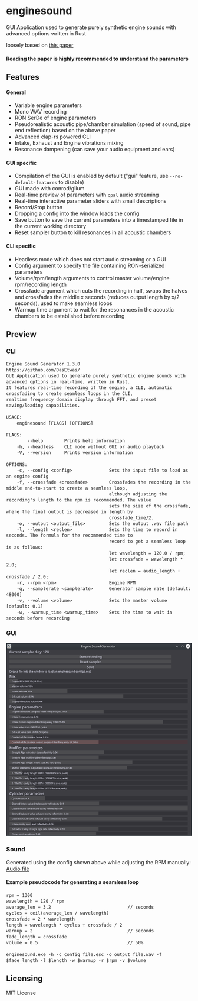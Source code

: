 # enginesound

GUI Application used to generate purely synthetic engine sounds with advanced options written in Rust

loosely based on [this paper](https://www.researchgate.net/publication/280086598_Physically_informed_car_engine_sound_synthesis_for_virtual_and_augmented_environments "Physically informed_car engine sound synthesis for virtual and augmented environments")

#### Reading the paper is highly recommended to understand the parameters

## Features

#### General ####
* Variable engine parameters
* Mono WAV recording
* RON SerDe of engine parameters
* Pseudorealistic acoustic pipe/chamber simulation (speed of sound, pipe end reflection) based on the above paper
* Advanced clap-rs powered CLI
* Intake, Exhaust and Engine vibrations mixing
* Resonance dampening (can save your audio equipment and ears)

#### GUI specific
* Compilation of the GUI is enabled by default ("gui" feature, use `--no-default-features` to disable)
* GUI made with conrod/glium
* Real-time preview of parameters with `cpal` audio streaming
* Real-time interactive parameter sliders with small descriptions
* Record/Stop button
* Dropping a config into the window loads the config
* Save button to save the current parameters into a timestamped file in the current working directory
* Reset sampler button to kill resonances in all acoustic chambers

#### CLI specific
* Headless mode which does not start audio streaming or a GUI
* Config argument to specify the file containing RON-serialized parameters
* Volume/rpm/length arguments to control master volume/engine rpm/recording length
* Crossfade argument which cuts the recording in half, swaps the halves and crossfades the middle x seconds (reduces output length by x/2 seconds), used to make seamless loops
* Warmup time argument to wait for the resonances in the acoustic chambers to be established before recording

## Preview
### CLI
```
Engine Sound Generator 1.3.0
https://github.com/DasEtwas/
GUI Application used to generate purely synthetic engine sounds with advanced options in real-time, written in Rust.
It features real-time recording of the engine, a CLI, automatic crossfading to create seamless loops in the CLI,
realtime frequency domain display through FFT, and preset saving/loading capabilities.

USAGE:
    enginesound [FLAGS] [OPTIONS]

FLAGS:
        --help        Prints help information
    -h, --headless    CLI mode without GUI or audio playback
    -V, --version     Prints version information

OPTIONS:
    -c, --config <config>              Sets the input file to load as an engine config
    -f, --crossfade <crossfade>        Crossfades the recording in the middle end-to-start to create a seamless loop,
                                       although adjusting the recording's length to the rpm is recommended. The value
                                       sets the size of the crossfade, where the final output is decreased in length by
                                       crossfade_time/2.
    -o, --output <output_file>         Sets the output .wav file path
    -l, --length <reclen>              Sets the time to record in seconds. The formula for the recommended time to
                                       record to get a seamless loop is as follows:
                                       let wavelength = 120.0 / rpm;
                                       let crossfade = wavelength * 2.0;
                                       let reclen = audio_length + crossfade / 2.0;
    -r, --rpm <rpm>                    Engine RPM
    -q, --samplerate <samplerate>      Generator sample rate [default: 48000]
    -v, --volume <volume>              Sets the master volume [default: 0.1]
    -w, --warmup_time <warmup_time>    Sets the time to wait in seconds before recording
```

### GUI
![Image](example.png)

### Sound
Generated using the config shown above while adjusting the RPM manually: [Audio file](example.mp3)

#### Example pseudocode for generating a seamless loop

```
rpm = 1300
wavelength = 120 / rpm
average_len = 3.2                             // seconds
cycles = ceil(average_len / wavelength)
crossfade = 2 * wavelength
length = wavelength * cycles + crossfade / 2
warmup = 2                                    // seconds
fade_length = crossfade
volume = 0.5                                  // 50%

enginesound.exe -h -c config_file.esc -o output_file.wav -f $fade_length -l $length -w $warmup -r $rpm -v $volume
```

## Licensing

MIT License
